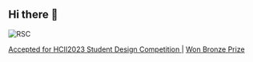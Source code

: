 ## Hi there 👋

<!--

**Here are some ideas to get you started:**

🙋‍♀️ A short introduction - what is your organization all about?
🌈 Contribution guidelines - how can the community get involved?
👩‍💻 Useful resources - where can the community find your docs? Is there anything else the community should know?
🍿 Fun facts - what does your team eat for breakfast?
🧙 Remember, you can do mighty things with the power of [Markdown](https://docs.github.com/github/writing-on-github/getting-started-with-writing-and-formatting-on-github/basic-writing-and-formatting-syntax)
-->

![RSC](./RSC_Intro.gif)

[Accepted for HCII2023 Student Design Competition ](https://2023.hci.international/Student_Design_Competition-Video_Presentations.html) | [Won Bronze Prize](https://2023.hci.international/Student_Design_Competition-Awards.html)
